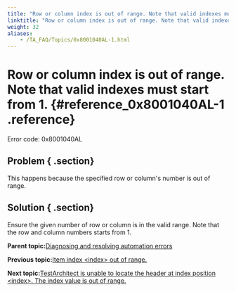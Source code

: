 ```yaml
--- 
title: "Row or column index is out of range. Note that valid indexes must start from 1."
linktitle: "Row or column index is out of range. Note that valid indexes must start from 1."
weight: 32
aliases: 
    - /TA_FAQ/Topics/0x8001040AL-1.html
---
```

# Row or column index is out of range. Note that valid indexes must start from 1. {#reference_0x8001040AL-1 .reference}

Error code: 0x8001040AL

## Problem { .section}

This happens because the specified row or column's number is out of range.

## Solution { .section}

Ensure the given number of row or column is in the valid range. Note that the row and column numbers starts from 1.

**Parent topic:**[Diagnosing and resolving automation errors](../../TA_FAQ/Topics/faq.automation_error.html)

**Previous topic:**[Item index <index\> out of range.](../../TA_FAQ/Topics/0x8001040AL.html)

**Next topic:**[TestArchitect is unable to locate the header at index position <index\>. The index value is out of range.](../../TA_FAQ/Topics/0x8001040AL-2.html)

